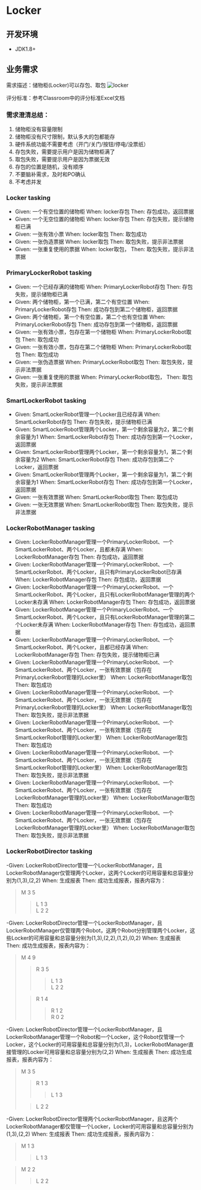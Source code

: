 # Locker

## 开发环境
 - JDK1.8+
 
## 业务需求

需求描述：储物柜(Locker)可以存包、取包
![locker](./locker.png)

评分标准：参考Classroom中的评分标准Excel文档

### 需求澄清总结：
1. 储物柜没有容量限制
2. 储物柜没有尺寸限制，默认多大的包都能存
3. 硬件系统功能不需要考虑（开门/关门/按钮/停电/没票纸）
4. 存包失败，需要提示用户是因为储物柜满了
5. 取包失败，需要提示用户是因为票据无效
6. 存包的位置是随机，没有顺序
7. 不要脑补需求，及时和PO确认
8. 不考虑并发

### Locker tasking
- Given: 一个有空位置的储物柜 When: locker存包 Then: 存包成功，返回票据
- Given: 一个无空位置的储物柜 When: locker存包 Then: 存包失败，提示储物柜已满
- Given: 一张有效小票 When: locker取包 Then: 取包成功
- Given: 一张伪造票据 When: locker取包 Then: 取包失败，提示非法票据
- Given: 一张重复使用的票据 When: locker取包， Then: 取包失败，提示非法票据

### PrimaryLockerRobot tasking
- Given: 一个已经存满的储物柜 When: PrimaryLockerRobot存包 Then: 存包失败，提示储物柜已满
- Given: 两个储物柜，第一个已满，第二个有空位置 When: PrimaryLockerRobot存包 Then: 成功存包到第二个储物柜，返回票据
- Given: 两个储物柜，第一个有空位置，第二个也有空位置 When: PrimaryLockerRobot存包 Then: 成功存包到第一个储物柜，返回票据
- Given: 一张有效小票，包存在第一个储物柜 When: PrimaryLockerRobot取包 Then: 取包成功
- Given: 一张有效小票，包存在第二个储物柜 When: PrimaryLockerRobot取包 Then: 取包成功
- Given: 一张伪造票据 When: PrimaryLockerRobot取包 Then: 取包失败，提示非法票据
- Given: 一张重复使用的票据 When: PrimaryLockerRobot取包， Then: 取包失败，提示非法票据

### SmartLockerRobot tasking
- Given: SmartLockerRobot管理一个Locker且已经存满 When: SmartLockerRobot存包 Then: 存包失败，提示储物柜已满
- Given: SmartLockerRobot管理两个Locker，第一个剩余容量为2，第二个剩余容量为1 When: SmartLockerRobot存包 Then: 成功存包到第一个Locker，返回票据
- Given: SmartLockerRobot管理两个Locker，第一个剩余容量为1，第二个剩余容量为2 When: SmartLockerRobot存包 Then: 成功存包到第二个Locker，返回票据
- Given: SmartLockerRobot管理两个Locker，第一个剩余容量为1，第二个剩余容量为1 When: SmartLockerRobot存包 Then: 成功存包到第一个Locker，返回票据
- Given: 一张有效票据 When: SmartLockerRobot取包 Then: 取包成功
- Given: 一张无效票据 When: SmartLockerRobot取包 Then: 取包失败，提示非法票据

### LockerRobotManager tasking
- Given: LockerRobotManager管理一个PrimaryLockerRobot、一个SmartLockerRobot、两个Locker，且都未存满 When: LockerRobotManager存包 Then: 存包成功，返回票据
- Given: LockerRobotManager管理一个PrimaryLockerRobot、一个SmartLockerRobot、两个Locker，且只有PrimaryLockerRobot已存满 When: LockerRobotManager存包 Then: 存包成功，返回票据
- Given: LockerRobotManager管理一个PrimaryLockerRobot、一个SmartLockerRobot、两个Locker，且只有LockerRobotManager管理的两个Locker未存满 When: LockerRobotManager存包 Then: 存包成功，返回票据
- Given: LockerRobotManager管理一个PrimaryLockerRobot、一个SmartLockerRobot、两个Locker，且只有LockerRobotManager管理的第二个Locker未存满 When: LockerRobotManager存包 Then: 存包成功，返回票据
- Given: LockerRobotManager管理一个PrimaryLockerRobot、一个SmartLockerRobot、两个Locker，且都已经存满 When: LockerRobotManager存包 Then: 存包失败，提示储物柜已满
- Given: LockerRobotManager管理一个PrimaryLockerRobot、一个SmartLockerRobot、两个Locker，一张有效票据（包存在PrimaryLockerRobot管理的Locker里） When: LockerRobotManager取包 Then: 取包成功
- Given: LockerRobotManager管理一个PrimaryLockerRobot、一个SmartLockerRobot、两个Locker，一张无效票据（包存在PrimaryLockerRobot管理的Locker里） When: LockerRobotManager取包 Then: 取包失败，提示非法票据
- Given: LockerRobotManager管理一个PrimaryLockerRobot、一个SmartLockerRobot、两个Locker，一张有效票据（包存在SmartLockerRobot管理的Locker里） When: LockerRobotManager取包 Then: 取包成功
- Given: LockerRobotManager管理一个PrimaryLockerRobot、一个SmartLockerRobot、两个Locker，一张无效票据（包存在SmartLockerRobot管理的Locker里） When: LockerRobotManager取包 Then: 取包失败，提示非法票据
- Given: LockerRobotManager管理一个PrimaryLockerRobot、一个SmartLockerRobot、两个Locker，一张有效票据（包存在LockerRobotManager管理的Locker里） When: LockerRobotManager取包 Then: 取包成功
- Given: LockerRobotManager管理一个PrimaryLockerRobot、一个SmartLockerRobot、两个Locker，一张无效票据（包存在LockerRobotManager管理的Locker里） When: LockerRobotManager取包 Then: 取包失败，提示非法票据

### LockerRobotDirector tasking
-Given: LockerRobotDirector管理一个LockerRobotManager，且LockerRobotManager仅管理两个Locker，这两个Locker的可用容量和总容量分别为(1,3),(2,2) When: 生成报表 Then: 成功生成报表，报表内容为：
> M 3 5
> > L 1 3  
> > L 2 2

-Given: LockerRobotDirector管理一个LockerRobotManager，且LockerRobotManager仅管理两个Robot，这两个Robot分别管理两个Locker，这些Locker的可用容量和总容量分别为(1,3),(2,2),(1,2),(0,2) When: 生成报表 Then: 成功生成报表，报表内容为：
> M 4 9
> > R 3 5
> > > L 1 3  
> > > L 2 2
>
> > R 1 4
> > > R 1 2  
> > > R 0 2

-Given: LockerRobotDirector管理一个LockerRobotManager，且LockerRobotManager管理一个Robot和一个Locker，这个Robot仅管理一个Locker，这个Locker的可用容量和总容量分别为(1,3)，LockerRobotManager直接管理的Locker可用容量和总容量分别为(2,2) When: 生成报表 Then: 成功生成报表，报表内容为：
> M 3 5
> > R 1 3
> > > L 1 3
>
> > L 2 2

-Given: LockerRobotDirector管理两个LockerRobotManager，且这两个LockerRobotManager都仅管理一个Locker，Locker的可用容量和总容量分别为(1,3),(2,2) When: 生成报表 Then: 成功生成报表，报表内容为：
> M 1 3
> > L 1 3

> M 2 2
> > L 2 2